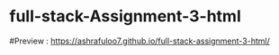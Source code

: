 # full-stack-Assignment-3-html

#Preview : https://ashrafuloo7.github.io/full-stack-assignment-3-html/

